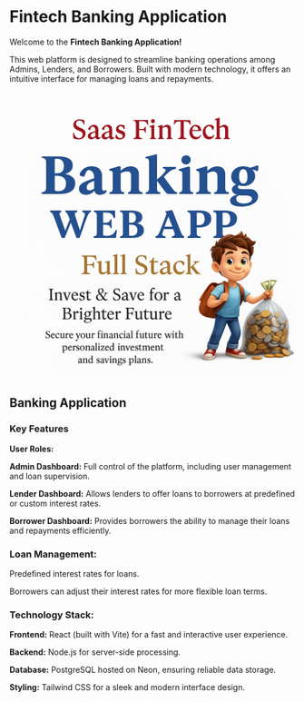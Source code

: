 <h1>Fintech Banking Application</h1>

Welcome to the <strong>Fintech Banking Application!</strong>

This web platform is designed to streamline banking operations among Admins, Lenders, and Borrowers. 
Built with modern technology, it offers an intuitive interface for managing loans and repayments.

<p align="center">
  <img src="https://github.com/Gabrielavqs/Bank-App/blob/main/frontend/src/assets/bankingimage.png" alt="Boy with money" width="1000">
</p>

<h2>Banking Application</h2>

<h3>Key Features</h3>
<strong><p>User Roles:</p></strong>
<p><strong>Admin Dashboard:</strong> Full control of the platform, including user management and loan supervision.</p>
<p><strong>Lender Dashboard:</strong> Allows lenders to offer loans to borrowers at predefined or custom interest rates.</p>
<p><strong>Borrower Dashboard:</strong> Provides borrowers the ability to manage their loans and repayments efficiently.</p>

<h3>Loan Management:</h3>
<p>Predefined interest rates for loans.</p>
<p>Borrowers can adjust their interest rates for more flexible loan terms.</p>

<h3>Technology Stack:</h3>
<p><strong>Frontend:</strong> React (built with Vite) for a fast and interactive user experience.</p>
<p><strong>Backend:</strong> Node.js for server-side processing.</p>
<p><strong>Database:</strong> PostgreSQL hosted on Neon, ensuring reliable data storage.</p>
<p><strong>Styling:</strong> Tailwind CSS for a sleek and modern interface design.</p>

